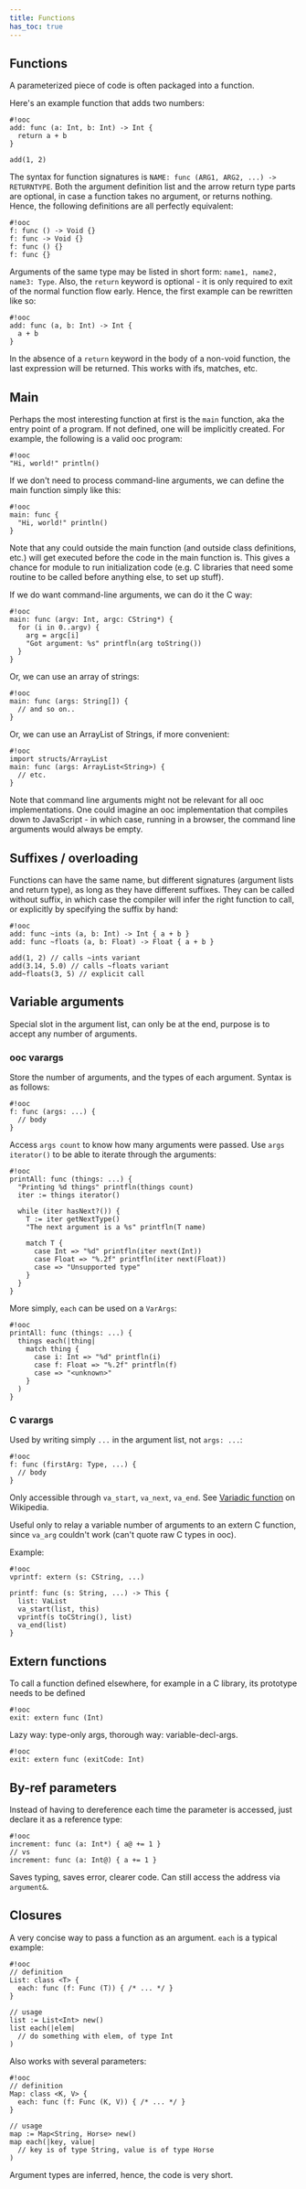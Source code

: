 ```yaml
---
title: Functions
has_toc: true
---
```


## Functions

A parameterized piece of code is often packaged into a function.

Here's an example function that adds two numbers:

    #!ooc
    add: func (a: Int, b: Int) -> Int {
      return a + b
    }

    add(1, 2)

The syntax for function signatures is `NAME: func (ARG1, ARG2, ...) -> RETURNTYPE`.
Both the argument definition list and the arrow return type parts are optional, in case
a function takes no argument, or returns nothing. Hence, the following definitions are
all perfectly equivalent:

    #!ooc
    f: func () -> Void {}
    f: func -> Void {}
    f: func () {}
    f: func {}

Arguments of the same type may be listed in short form: `name1, name2, name3: Type`.
Also, the `return` keyword is optional - it is only required to exit of the normal
function flow early. Hence, the first example can be rewritten like so:

    #!ooc
    add: func (a, b: Int) -> Int {
      a + b
    }

In the absence of a `return` keyword in the body of a non-void function, the last
expression will be returned. This works with ifs, matches, etc.

## Main

Perhaps the most interesting function at first is the `main` function, aka the
entry point of a program. If not defined, one will be implicitly created. For
example, the following is a valid ooc program:

    #!ooc
    "Hi, world!" println()

If we don't need to process command-line arguments, we can define the main function
simply like this:

    #!ooc
    main: func {
      "Hi, world!" println()
    }

Note that any could outside the main function (and outside class definitions, etc.)
will get executed before the code in the main function is. This gives a chance for
module to run initialization code (e.g. C libraries that need some routine to be called
before anything else, to set up stuff).

If we do want command-line arguments, we can do it the C way:

    #!ooc
    main: func (argv: Int, argc: CString*) {
      for (i in 0..argv) {
        arg = argc[i]
        "Got argument: %s" printfln(arg toString())
      }
    }

Or, we can use an array of strings:

    #!ooc
    main: func (args: String[]) {
      // and so on..
    }

Or, we can use an ArrayList of Strings, if more convenient:

    #!ooc
    import structs/ArrayList
    main: func (args: ArrayList<String>) {
      // etc.
    }

Note that command line arguments might not be relevant for all ooc implementations.
One could imagine an ooc implementation that compiles down to JavaScript - in which
case, running in a browser, the command line arguments would always be empty.

## Suffixes / overloading

Functions can have the same name, but different signatures (argument lists and
return type), as long as they have different suffixes. They can be called without
suffix, in which case the compiler will infer the right function to call, or
explicitly by specifying the suffix by hand:

    #!ooc
    add: func ~ints (a, b: Int) -> Int { a + b }
    add: func ~floats (a, b: Float) -> Float { a + b }

    add(1, 2) // calls ~ints variant
    add(3.14, 5.0) // calls ~floats variant
    add~floats(3, 5) // explicit call

## Variable arguments

Special slot in the argument list, can only be at the end, purpose is to accept
any number of arguments.

### ooc varargs

Store the number of arguments, and the types of each argument. Syntax is as follows:

    #!ooc
    f: func (args: ...) {
      // body
    }

Access `args count` to know how many arguments were passed.
Use `args iterator()` to be able to iterate through the arguments:

    #!ooc
    printAll: func (things: ...) {
      "Printing %d things" printfln(things count)
      iter := things iterator()

      while (iter hasNext?()) {
        T := iter getNextType()
        "The next argument is a %s" printfln(T name)

        match T {
          case Int => "%d" printfln(iter next(Int))
          case Float => "%.2f" printfln(iter next(Float))
          case => "Unsupported type"
        }
      }
    }

More simply, `each` can be used on a `VarArgs`:

    #!ooc
    printAll: func (things: ...) {
      things each(|thing|
        match thing {
          case i: Int => "%d" printfln(i)
          case f: Float => "%.2f" printfln(f)
          case => "<unknown>"
        }
      )
    }

### C varargs

Used by writing simply `...` in the argument list, not `args: ...`:

    #!ooc
    f: func (firstArg: Type, ...) {
      // body
    }

Only accessible through `va_start`, `va_next`, `va_end`. See [Variadic
function][varia] on Wikipedia.

[varia]: http://en.wikipedia.org/wiki/Variadic_function

Useful only to relay a variable number of arguments to an extern C function,
since `va_arg` couldn't work (can't quote raw C types in ooc).

Example:

    #!ooc
    vprintf: extern (s: CString, ...)

    printf: func (s: String, ...) -> This {
      list: VaList
      va_start(list, this)
      vprintf(s toCString(), list)
      va_end(list)
    }

## Extern functions

To call a function defined elsewhere, for example in a C library, its prototype
needs to be defined

    #!ooc
    exit: extern func (Int)

Lazy way: type-only args, thorough way: variable-decl-args.

    #!ooc
    exit: extern func (exitCode: Int)

## By-ref parameters

Instead of having to dereference each time the parameter is accessed, just declare
it as a reference type:

    #!ooc
    increment: func (a: Int*) { a@ += 1 }
    // vs
    increment: func (a: Int@) { a += 1 }

Saves typing, saves error, clearer code. Can still access the address via `argument&`.

## Closures

A very concise way to pass a function as an argument. `each` is a typical
example:

    #!ooc
    // definition
    List: class <T> {
      each: func (f: Func (T)) { /* ... */ }
    }

    // usage
    list := List<Int> new()
    list each(|elem|
      // do something with elem, of type Int
    )

Also works with several parameters:

    #!ooc
    // definition
    Map: class <K, V> {
      each: func (f: Func (K, V)) { /* ... */ }
    }

    // usage
    map := Map<String, Horse> new()
    map each(|key, value|
      // key is of type String, value is of type Horse
    )

Argument types are inferred, hence, the code is very short.
